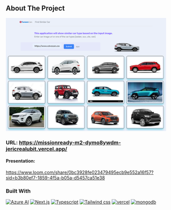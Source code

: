 <!-- ABOUT THE PROJECT -->

## About The Project

[![Product Name Screen Shot][product-screenshot]](https://missionready-m2-dymo8ywdm-jericrealubit.vercel.app)

### URL: https://missionready-m2-dymo8ywdm-jericrealubit.vercel.app/

#### Presentation:

https://www.loom.com/share/0bc3928fe023479495ecb9e552a16f57?sid=b3b80ef7-1859-4f5a-b05a-d5457ca51e38

### Built With

[![Azure AI][azure-ai]][Azure-AI-Custom-Vision-url]
[![Next.js][Next.js]][Next-url]
[![Typescript][typescript]][Typescript-url]
[![Tailwind css][tailwindcss]][Tailwind-url]
[![vercel][vercel]][vercel-url]
[![mongodb][mongodb]][mongodb-url]

[azure-ai]: https://img.shields.io/badge/azure-ai-green?style=for-the-badge&logo=microsoft&logoColor=blue
[Azure-AI-Custom-Vision-url]: https://azure.microsoft.com/en-us/products/ai-services/ai-custom-vision
[typescript]: https://img.shields.io/badge/typescript-ts-blue?style=for-the-badge&logo=typescript&logoColor=blue
[Typescript-url]: https://www.typescriptlang.org/
[product-screenshot]: public/images/screenshot.png
[Next.js]: https://img.shields.io/badge/next.js-000000?style=for-the-badge&logo=nextdotjs&logoColor=white
[Next-url]: https://nextjs.org/
[tailwindcss]: https://img.shields.io/badge/Tailwind-css-blue?style=for-the-badge&logo=tailwindcss&logoColor=blue
[Tailwind-url]: https://tailwindcss.com/
[vercel]: https://img.shields.io/badge/vercel-white?style=for-the-badge&logo=vercel&logoColor=black
[vercel-url]: https://vercel.com/
[mongodb]: https://img.shields.io/badge/mongodb-db-green?style=for-the-badge&logo=mongodb&logoColor=green
[mongodb-url]: https://www.mongodb.com/

